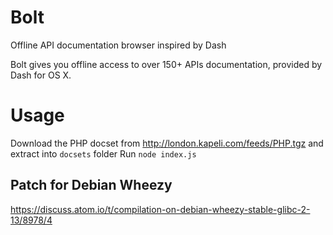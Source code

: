 Bolt
====

Offline API documentation browser inspired by Dash

Bolt gives you offline access to over 150+ APIs	documentation, provided by Dash for OS X.

Usage
=====

Download the PHP docset from http://london.kapeli.com/feeds/PHP.tgz and extract into `docsets` folder
Run `node index.js`

Patch for Debian Wheezy
-----------------------

https://discuss.atom.io/t/compilation-on-debian-wheezy-stable-glibc-2-13/8978/4
